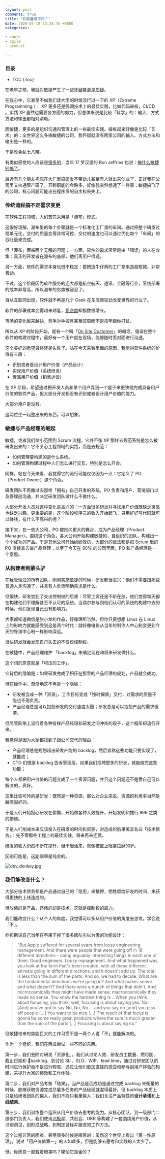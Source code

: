```yaml
---
layout: post
comments: true
title: "你戴着眼罩吗？"
date: 2020-05-18 13:38:45 +0800
categories: 

- rants
- agile
- product

---
```



<h3>目录</h3>

- TOC
{:toc}

在老早之前，我就对敏捷产生了一些[怀疑](https://lenciel.com/2015/03/agile-and-scrum/)甚至是[质疑](https://lenciel.com/2018/08/the-cost-of-agile/)。

在我心中，它甚至不如我们读大学的时候流行过一下的 XP（Extreme Programming ）： XP 更多还是强调技术上的最佳实践，比如代码审核，CI/CD 。实践 XP 虽然也需要各方面的努力，但总体来说是比较「科学」的：输入、方式方法和输出都相对清晰。

而敏捷，更多的是组织沟通和管理上的一些最佳实践。操练起来好像是比较「艺术」的：全世界这么多搞敏捷的公司，我怀疑就没有两家公司的输入、方式方法和输出是一样的。

于是难免乱七八糟。

有类似感觉的人应该是[很多的](https://medium.com/@cliffberg/agile-is-broken-b448328f168c)，当年 17 罗汉里的 Ron Jeffries 也说：[搞什么敏捷别搞了](https://ronjeffries.com/articles/018-01ff/abandon-1/#fn:agile)。

最近有几个朋友抱怨在大厂里搞研发不带劲儿甚至有人就出来创业了，正好我在公司里又拉通管产研了，开跨职能的会略多，好像我突然想通了一件事：敏捷搞飞了的公司，核心问题可能出在程序员的自主权丧失上。

### 传统流程搞不定需求变更

在软件工程领域，人们首先采用是「瀑布」模式。

这很好理解，瀑布里的每个步骤就是一个标准化工厂里的车间。通过把整个研发过程单元化，交付的质量变得非常可控，交付的速度也可以通过优化每个「车间」的吞吐量来完成。

但「瀑布」面临两个无解的问题：一方面，软件的需求常常是由「错误」的人在收集：真正的开发者在瀑布的底部，他们离用户很远。

另一方面，软件的需求本身也很不稳定：要把造牛仔裤的工厂拿来造超短裙，非常费劲。

不过，这个阶段因为软件服务的还大都是航空航天、通讯、金融等行业，系统部署的成本非常高，所以瀑布的劣势被容忍了。

自从互联网出现，软件就不再是几个 Geek 在车库里较劲改变世界的行业了。

软件的部署成本变得越来越低，[复杂度](/2018/08/the-complexity-of-software-system/)却指数级增长。

市场的变化越来越快，竞争对手按月甚至按周而不是按年跟你打仗。

所以从 XP 的阶段开始，就有一个叫「[On Site Customer](http://www.extremeprogramming.org/rules/customer.html)」的概念，强调在整个软件的构建过程中，最好有一个用户就在现场，能够随时面对面进行沟通。

这个美好的愿望最终还是失败了。站在今天来看里面的原因，我觉得软件系统的价值有三段：

- 识别或者是设计用户价值（产品设计）
- 实现用户价值（系统研发）
- 传递用户价值（销售运营）

在 XP 阶段，希望通过把开发人员和某个用户弄到一个屋子来更快地完成具备用户价值的软件产品，但大部分开发都没有识别或者设计用户价值的能力。

大部分用户更没有。

这两位坐一起整出来的东西，可以想象。

### 敏捷与产品经理的崛起

 敏捷，或者我们缩小范围到 Scrum 流程，它并不像 XP 那样去规范系统是怎么被研发出来的：它不关心工程领域的实践，而是去规范：
 
 - 如何管理要构建的是什么系统。
 - 如何管理构建过程中人们怎么进行交互，特别是怎么开会。
 
 同样，站在今天来看，我觉得它的流行可能仅仅因为一点：它定义了 PO（Product Owner）这个角色。
 
 研发团队不再像过去那样「拥有」自己开发的系统，PO 负责和用户、营销部门以及管理层沟通，并决定研发团队做什么不做什么。
 
 大部分开发人员对这种变化是高兴的：一方面很多研发对寻找用户价值既缺乏灵感也缺乏兴趣。更重要的是，这个阶段程序员的收入开始起飞：只用好好写代码就可以赚钱，有什么不高兴的呢？
 
 接下来，在一些大公司，PO 被推向更大的舞台，成为产品经理（Product Manager）。围绕这个角色，各大公司开始构建敏捷的，自组织的团队，构建出一个个成功的产品。于是其他公司开始纷纷效仿，大部分的做法都是把 Scrum 里的 PO 直接拿去做产品经理：以至于今天在 90% 的公司里面，PO 和产品经理是一个意思。
 
### 从构建者到蒙头驴
 
 在我管理过的所有团队，刚刚实施敏捷的时候，研发都很高兴：他们不需要跟那些普通人类沟通了，并且有人负责明确需求是什么。
 
 但很快，研发尝到了交出控制权的后果：尽管工资还是不断在涨，他们觉得每天都在构建他们不理解甚至不认可的系统。当偶尔参与到他们认可的系统的构建中去的时候，他们发现自己没有影响力。
 
 大家都知道微信是张小龙的作品，好像理所当然。但你只要想想 Linus 在 Linux 上的影响力就能感受到这是两个时代：就好像电影从当年的制作人中心制变更到今天的导演中心制一样影响深远。
 
 很快研发就会发现自己失去的不仅仅控制权。
 
 在敏捷中，产品经理维护 「backlog」来确定现在和将来研发做什么。
 
这个词的原意就是「积压的工作」。

它背后的隐喻是：如果研发完成了积压在那里的产品经理的规划，产品就会成功。

但在操作中，渐渐地这不再是一个隐喻：

- 研发被当成一种「资源」，工作目标变成「按时保质」交付，对需求的质量不能也不用负责。
- 产品经理总是可以抱怨研发的交付速度太慢；研发总是可以抱怨产品的需求很渣。

但尽管网络上流行着各种各样产品经理和研发之间冲突的段子，这个框架却流行开来。

我觉得是因为大家都找到了跟公司交代的理由：

- 产品经理总是规划超出研发产能的 backlog，然后宣称这些功能只要实现了，就能成；
- CTO 们根据 backlog 告诉管理层，如果我们招聘更多的研发，就能做完这些功能；

每个人都把用户价值的问题变成了一个资源问题，并且这个问题还不是靠自己可以解决的，真好。

这里比较可怜的是研发：既然是一种资源，那么对企业来说，资源的利用率当然是越高越好的。

于是人们开始担心研发在偷懒，开始做各种人效提升，开始发明和推行 996 之类的措施。

于是人们削减本来应该投入在研发的时间和资源，对造成的后果美其名曰「技术债务」：先不管那些工程上的最佳实践，将来再来还债。

研发的收入仍然不断在提升，但干起活来，就像被戴上眼罩拉磨的驴。

区别可能是，这副眼罩是纯金的。

![dev_donkey.jpg](/downloads/images/2020_05/dev_donkey.jpg "Don't touch me...")

### 我们能改变什么？

大部分技术债务都是产品通过自己的「信用」来抵押，牺牲留给研发的时间，来获得更快的上线造成的。

但放债的是产品，还债的却是技术，这就是控制权的威力。

我们能改变什么？从个人的角度，我觉得可以多从用户价值的角度去思考，学会说「不」。

乔布斯说自己当年在苹果干掉了很多团队引以为傲的功能设计：

> "But Apple suffered for several years from lousy engineering management. And there were people that were going off in 18 different directions - doing arguably interesting things in each one of them. Good engineers. Lousy management. And what happened was, you look at the farm that's been created, with all these different animals going in different directions, and it doesn't add up. The total is less than the sum of the parts. And so, we had to decide: What are the fundamental directions we're going in? And what makes sense and what doesn't? And there were a bunch of things that didn't. And microcosmically they might have made sense; macrocosmically they made no sense. You know the hardest thing is ...When you think about focusing, you think, well, focusing is about saying yes. No! [And] you’ve got to say No, No, No … and you say no [and] you piss off people […] You want to be nice […] The result of that focus is gonna be some really great products where the sum is much greater than the sum of the parts […] Focusing is about saying no."

但敏捷带来的势能巨大的工作习惯不是一两个人说「不」就能解决的。

作为一个组织，我们在西瓜尝试一些不同的东西。

第一步，我们去除对研发「资源化」。我们从讨论人效、研发员工数量、燃尽图、截止日期和 backlog，到讨论 SLI、SLO、WIP、lead time，通过对研发团队的时间进行保护而不是进行榨取，通过让他们更加直接的感受和参与到用户体验的构建，来提升大家的[绩效](/2018/08/how-to-improve-tech-organization-performance/)和工作体验。

第二步，我们对产品考核「结果」。当产品是否成功是通过完成 backlog 来衡量的时候，能够获取资源完成尽量多任务的产品经理就混得最好。但 backlog 本质上只是给研发团队的输入，我们不能只看重输入：我们关注产品特性的**设计承诺**和**上线结果**。

第三步，我们训练整个组织从用户价值去思考的能力。从核心团队，到一级部门二级部门负责人，我们使用[北极星](/2020/03/how-to-write-business-strategy/)、共创会、OKR 等构建了一套围绕用户价值，从识别洞见，到形成战略，到制定目标并跟进的工作方法。

这个过程非常的困难，甚至很多时候是痛苦的：虽然这个世界上看过「第一性原理」，说过「用户价值第一」的人如此多，但是能够去思考和实践的人太少了。

但，你愿意一直戴着眼罩吗？哪怕它是金的？
 